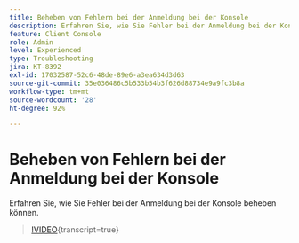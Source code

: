 ```yaml
---
title: Beheben von Fehlern bei der Anmeldung bei der Konsole
description: Erfahren Sie, wie Sie Fehler bei der Anmeldung bei der Konsole beheben können.
feature: Client Console
role: Admin
level: Experienced
type: Troubleshooting
jira: KT-8392
exl-id: 17032587-52c6-48de-89e6-a3ea634d3d63
source-git-commit: 35e036486c5b533b54b3f626d88734e9a9fc3b8a
workflow-type: tm+mt
source-wordcount: '28'
ht-degree: 92%

---
```


# Beheben von Fehlern bei der Anmeldung bei der Konsole

Erfahren Sie, wie Sie Fehler bei der Anmeldung bei der Konsole beheben können.

>[!VIDEO](https://video.tv.adobe.com/v/335896?quality=12&learn=on){transcript=true}
